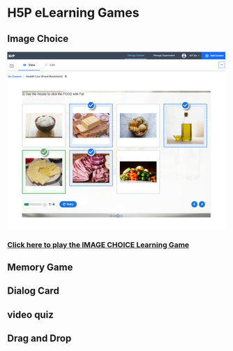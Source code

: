 # H5P eLearning Games
## Image Choice 

<img src="https://github.com/wangyat15/eContent/blob/a9c8e254b30235d6815b620690aae8db3d23a056/image/H5P1.png" width=500/>


### [Click here to play the IMAGE CHOICE Learning Game](https://erbhk.h5p.com/content/1292484478277980799)

## Memory Game

## Dialog Card

## video quiz

## Drag and Drop
